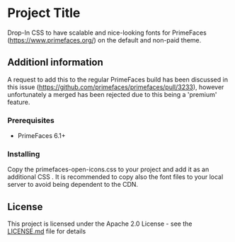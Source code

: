 # Project Title

Drop-In CSS to have scalable and nice-looking fonts for PrimeFaces (https://www.primefaces.org/) on the default and non-paid theme.

## Additionl information

A request to add this to the regular PrimeFaces build has been discussed in this issue (https://github.com/primefaces/primefaces/pull/3233), however unfortunately a merged has been rejected due to this being a 'premium' feature.

### Prerequisites

- PrimeFaces 6.1+

### Installing

Copy the primefaces-open-icons.css to your project and add it as an additional CSS <link>. It is recommended to copy also the font files to your local server to avoid being dependent to the CDN.

## License

This project is licensed under the Apache 2.0 License - see the [LICENSE.md](LICENSE.md) file for details
